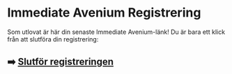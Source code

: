 # Immediate Avenium Registrering

Som utlovat är här din senaste Immediate Avenium-länk! Du är bara ett klick från att slutföra din registrering:

## ➡️ [Slutför registreringen](https://is.gd/5tXPDa)